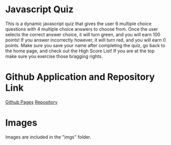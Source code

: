 # Javascript Quiz

This is a dynamic javascript quiz that gives the user 6 multiple choice questions with 4 multiple choice answers to choose from. Once the user selects the correct answer choice, it will turn green, and you will earn 100 points! If you answer incorrectly however, it will turn red, and you will earn 0 points. Make sure you save your name after completing the quiz, go back to the home page, and check out the High Score List! If you are at the top make sure you exercise those bragging rights.

# Github Application and Repository Link
[Github Pages](https://vcristian1.github.io/javascriptQuiz-demo/)
[Repository](https://github.com/vcristian1javascriptQuiz-demo)

# Images
Images are included in the "imgs" folder.
